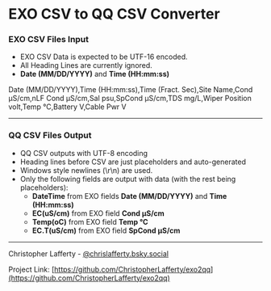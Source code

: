# EXO CSV to QQ CSV Converter

### EXO CSV Files Input

* EXO CSV Data is expected to be UTF-16 encoded.
* All Heading Lines are currently ignored.
* **Date (MM/DD/YYYY)** and **Time (HH:mm:ss)**

Date (MM/DD/YYYY),Time (HH:mm:ss),Time (Fract. Sec),Site Name,Cond µS/cm,nLF Cond µS/cm,Sal psu,SpCond µS/cm,TDS mg/L,Wiper Position volt,Temp °C,Battery V,Cable Pwr V

***

### QQ CSV Files Output

* QQ CSV outputs with UTF-8 encoding
* Heading lines before CSV are just placeholders and auto-generated
* Windows style newlines (\r\n) are used.
* Only the following fields are output with data (with the rest being placeholders):
  * **DateTime** from EXO fields **Date (MM/DD/YYYY)** and **Time (HH:mm:ss)**
  * **EC(uS/cm)** from EXO field **Cond µS/cm**
  * **Temp(oC)** from EXO field **Temp °C**
  * **EC.T(uS/cm)** from EXO field **SpCond µS/cm**


***

Christopher Lafferty - [@chrislafferty.bsky.social](https://bsky.app/profile/chrislafferty.bsky.social)

Project Link: [https://github.com/ChristopherLafferty/exo2qq](https://github.com/ChristopherLafferty/exo2qq)